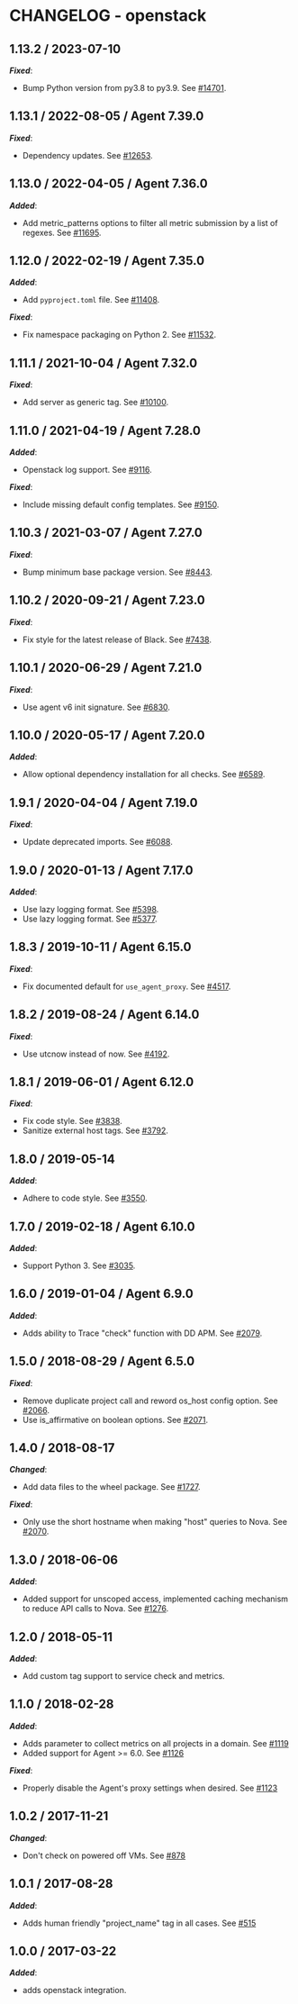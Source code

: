 # CHANGELOG - openstack

## 1.13.2 / 2023-07-10

***Fixed***:

* Bump Python version from py3.8 to py3.9. See [#14701](https://github.com/DataDog/integrations-core/pull/14701).

## 1.13.1 / 2022-08-05 / Agent 7.39.0

***Fixed***:

* Dependency updates. See [#12653](https://github.com/DataDog/integrations-core/pull/12653).

## 1.13.0 / 2022-04-05 / Agent 7.36.0

***Added***:

* Add metric_patterns options to filter all metric submission by a list of regexes. See [#11695](https://github.com/DataDog/integrations-core/pull/11695).

## 1.12.0 / 2022-02-19 / Agent 7.35.0

***Added***:

* Add `pyproject.toml` file. See [#11408](https://github.com/DataDog/integrations-core/pull/11408).

***Fixed***:

* Fix namespace packaging on Python 2. See [#11532](https://github.com/DataDog/integrations-core/pull/11532).

## 1.11.1 / 2021-10-04 / Agent 7.32.0

***Fixed***:

* Add server as generic tag. See [#10100](https://github.com/DataDog/integrations-core/pull/10100).

## 1.11.0 / 2021-04-19 / Agent 7.28.0

***Added***:

* Openstack log support. See [#9116](https://github.com/DataDog/integrations-core/pull/9116).

***Fixed***:

* Include missing default config templates. See [#9150](https://github.com/DataDog/integrations-core/pull/9150).

## 1.10.3 / 2021-03-07 / Agent 7.27.0

***Fixed***:

* Bump minimum base package version. See [#8443](https://github.com/DataDog/integrations-core/pull/8443).

## 1.10.2 / 2020-09-21 / Agent 7.23.0

***Fixed***:

* Fix style for the latest release of Black. See [#7438](https://github.com/DataDog/integrations-core/pull/7438).

## 1.10.1 / 2020-06-29 / Agent 7.21.0

***Fixed***:

* Use agent v6 init signature. See [#6830](https://github.com/DataDog/integrations-core/pull/6830).

## 1.10.0 / 2020-05-17 / Agent 7.20.0

***Added***:

* Allow optional dependency installation for all checks. See [#6589](https://github.com/DataDog/integrations-core/pull/6589).

## 1.9.1 / 2020-04-04 / Agent 7.19.0

***Fixed***:

* Update deprecated imports. See [#6088](https://github.com/DataDog/integrations-core/pull/6088).

## 1.9.0 / 2020-01-13 / Agent 7.17.0

***Added***:

* Use lazy logging format. See [#5398](https://github.com/DataDog/integrations-core/pull/5398).
* Use lazy logging format. See [#5377](https://github.com/DataDog/integrations-core/pull/5377).

## 1.8.3 / 2019-10-11 / Agent 6.15.0

***Fixed***:

* Fix documented default for `use_agent_proxy`. See [#4517](https://github.com/DataDog/integrations-core/pull/4517).

## 1.8.2 / 2019-08-24 / Agent 6.14.0

***Fixed***:

* Use utcnow instead of now. See [#4192](https://github.com/DataDog/integrations-core/pull/4192).

## 1.8.1 / 2019-06-01 / Agent 6.12.0

***Fixed***:

* Fix code style. See [#3838](https://github.com/DataDog/integrations-core/pull/3838).
* Sanitize external host tags. See [#3792](https://github.com/DataDog/integrations-core/pull/3792).

## 1.8.0 / 2019-05-14

***Added***:

* Adhere to code style. See [#3550](https://github.com/DataDog/integrations-core/pull/3550).

## 1.7.0 / 2019-02-18 / Agent 6.10.0

***Added***:

* Support Python 3. See [#3035](https://github.com/DataDog/integrations-core/pull/3035).

## 1.6.0 / 2019-01-04 / Agent 6.9.0

***Added***:

* Adds ability to Trace "check" function with DD APM. See [#2079](https://github.com/DataDog/integrations-core/pull/2079).

## 1.5.0 / 2018-08-29 / Agent 6.5.0

***Fixed***:

* Remove duplicate project call and reword os_host config option. See [#2066](https://github.com/DataDog/integrations-core/pull/2066).
* Use is_affirmative on boolean options. See [#2071](https://github.com/DataDog/integrations-core/pull/2071).

## 1.4.0 / 2018-08-17

***Changed***:

* Add data files to the wheel package. See [#1727](https://github.com/DataDog/integrations-core/pull/1727).

***Fixed***:

* Only use the short hostname when making "host" queries to Nova. See [#2070](https://github.com/DataDog/integrations-core/pull/2070).

## 1.3.0 / 2018-06-06

***Added***:

*  Added support for unscoped access, implemented caching mechanism to reduce API calls to Nova. See [#1276](https://github.com/DataDog/integrations-core/pull/1276).

## 1.2.0 / 2018-05-11

***Added***:

* Add custom tag support to service check and metrics.

## 1.1.0 / 2018-02-28

***Added***:

* Adds parameter to collect metrics on all projects in a domain. See [#1119](https://github.com/DataDog/integrations-core/issues/1119)
* Added support for Agent >= 6.0. See [#1126](https://github.com/DataDog/integrations-core/issues/1126)

***Fixed***:

* Properly disable the Agent's proxy settings when desired. See [#1123](https://github.com/DataDog/integrations-core/issues/1123)

## 1.0.2 / 2017-11-21

***Changed***:

* Don't check on powered off VMs. See [#878](https://github.com/DataDog/integrations-core/issues/878)

## 1.0.1 / 2017-08-28

***Added***:

* Adds human friendly "project_name" tag in all cases. See [#515](https://github.com/DataDog/integrations-core/issues/515)

## 1.0.0 / 2017-03-22

***Added***:

* adds openstack integration.
